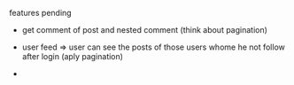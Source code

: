 features pending
 

- get comment of post and nested comment (think about pagination)
- user feed => user can see the posts of those users whome he not follow after login (aply pagination)

- 